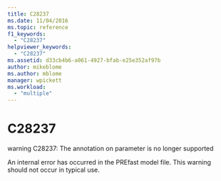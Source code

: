 ```yaml
---
title: C28237
ms.date: 11/04/2016
ms.topic: reference
f1_keywords:
  - "C28237"
helpviewer_keywords:
  - "C28237"
ms.assetid: d33cb4b6-a061-4927-bfab-e25e352af97b
author: mikeblome
ms.author: mblome
manager: wpickett
ms.workload:
  - "multiple"
---
```

# C28237
warning C28237: The annotation on parameter is no longer supported

 An internal error has occurred in the PREfast model file. This warning should not occur in typical use.